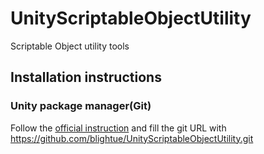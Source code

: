 # UnityScriptableObjectUtility
Scriptable Object utility tools


## Installation instructions

### Unity package manager(Git)

Follow the [official instruction](https://docs.unity3d.com/Manual/upm-ui-giturl.html) and fill the git URL with https://github.com/blightue/UnityScriptableObjectUtility.git

